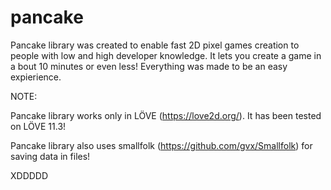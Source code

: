 # pancake

Pancake library was created to enable fast 2D pixel games creation to people with low and high developer knowledge. It lets you create a game in a bout 10 minutes or even less! Everything was made to be an easy expierience.

NOTE:

Pancake library works only in LÖVE (https://love2d.org/). It has been tested on LÖVE 11.3!

Pancake library also uses smallfolk (https://github.com/gvx/Smallfolk) for saving data in files!

XDDDDD
